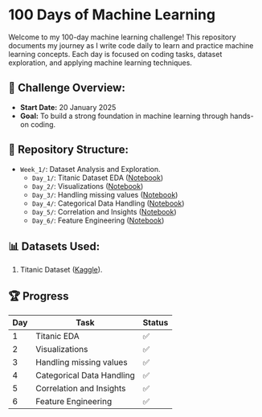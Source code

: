 # 100 Days of Machine Learning

Welcome to my 100-day machine learning challenge! This repository documents my journey as I write code daily to learn and practice machine learning concepts. Each day is focused on coding tasks, dataset exploration, and applying machine learning techniques.

## 🌟 Challenge Overview:
- **Start Date:** 20 January 2025
- **Goal:** To build a strong foundation in machine learning through hands-on coding.

## 📂 Repository Structure:
- `Week_1/`: Dataset Analysis and Exploration.
  - `Day_1/`: Titanic Dataset EDA ([Notebook](1-Day/main.ipynb))
  - `Day_2/`: Visualizations ([Notebook](2-Day/main.ipynb))
  - `Day_3/`: Handling missing values ([Notebook](3-Day/main.ipynb))
  - `Day_4/`: Categorical Data Handling ([Notebook](4-Day/main.ipynb))
  - `Day_5/`: Correlation and Insights ([Notebook](5-Day/main.ipynb))
  - `Day_6/`: Feature Engineering ([Notebook](6-Day/main.ipynb))

## 📊 Datasets Used:
1. Titanic Dataset ([Kaggle](https://www.kaggle.com/c/titanic)).

## 🏆 Progress
| Day | Task                         | Status |
|-----|------------------------------|--------|
| 1   | Titanic EDA                  |   ✅   |
| 2   | Visualizations               |   ✅   |
| 3   | Handling missing values      |   ✅   |
| 4   | Categorical Data Handling    |   ✅   |
| 5   | Correlation and Insights     |   ✅   |
| 6   | Feature Engineering          |   ✅   |